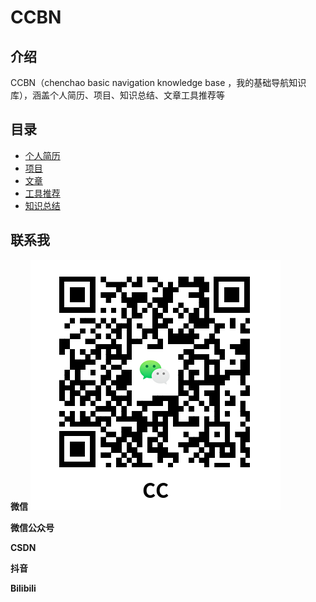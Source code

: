 # CCBN

## 介绍

CCBN（chenchao basic navigation knowledge base ，我的基础导航知识库），涵盖个人简历、项目、知识总结、文章工具推荐等

## 目录

- [个人简历](./resume/README.md)
- [项目](./project/README.md)
- [文章](./article/README.md)
- [工具推荐](./tools/README.md)
- [知识总结](./knowledge/README.md)

## 联系我

**微信**
![img.png](./static%2Fimg.png)

**微信公众号**

**CSDN**

**抖音**

**Bilibili**
